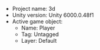 <!-- UNITY CODE ASSIST INSTRUCTIONS START -->
- Project name: 3d
- Unity version: Unity 6000.0.48f1
- Active game object:
  - Name: Player
  - Tag: Untagged
  - Layer: Default
<!-- UNITY CODE ASSIST INSTRUCTIONS END -->
